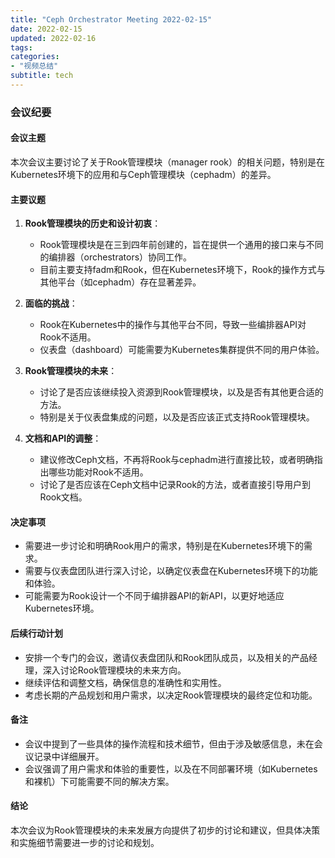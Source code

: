 ```yaml
---
title: "Ceph Orchestrator Meeting 2022-02-15"
date: 2022-02-15
updated: 2022-02-16
tags:
categories:
- "视频总结"
subtitle: tech
---
```



### 会议纪要

#### 会议主题
本次会议主要讨论了关于Rook管理模块（manager rook）的相关问题，特别是在Kubernetes环境下的应用和与Ceph管理模块（cephadm）的差异。

#### 主要议题
1. **Rook管理模块的历史和设计初衷**：
   - Rook管理模块是在三到四年前创建的，旨在提供一个通用的接口来与不同的编排器（orchestrators）协同工作。
   - 目前主要支持fadm和Rook，但在Kubernetes环境下，Rook的操作方式与其他平台（如cephadm）存在显著差异。

2. **面临的挑战**：
   - Rook在Kubernetes中的操作与其他平台不同，导致一些编排器API对Rook不适用。
   - 仪表盘（dashboard）可能需要为Kubernetes集群提供不同的用户体验。

3. **Rook管理模块的未来**：
   - 讨论了是否应该继续投入资源到Rook管理模块，以及是否有其他更合适的方法。
   - 特别是关于仪表盘集成的问题，以及是否应该正式支持Rook管理模块。

4. **文档和API的调整**：
   - 建议修改Ceph文档，不再将Rook与cephadm进行直接比较，或者明确指出哪些功能对Rook不适用。
   - 讨论了是否应该在Ceph文档中记录Rook的方法，或者直接引导用户到Rook文档。

#### 决定事项
- 需要进一步讨论和明确Rook用户的需求，特别是在Kubernetes环境下的需求。
- 需要与仪表盘团队进行深入讨论，以确定仪表盘在Kubernetes环境下的功能和体验。
- 可能需要为Rook设计一个不同于编排器API的新API，以更好地适应Kubernetes环境。

#### 后续行动计划
- 安排一个专门的会议，邀请仪表盘团队和Rook团队成员，以及相关的产品经理，深入讨论Rook管理模块的未来方向。
- 继续评估和调整文档，确保信息的准确性和实用性。
- 考虑长期的产品规划和用户需求，以决定Rook管理模块的最终定位和功能。

#### 备注
- 会议中提到了一些具体的操作流程和技术细节，但由于涉及敏感信息，未在会议记录中详细展开。
- 会议强调了用户需求和体验的重要性，以及在不同部署环境（如Kubernetes和裸机）下可能需要不同的解决方案。

#### 结论
本次会议为Rook管理模块的未来发展方向提供了初步的讨论和建议，但具体决策和实施细节需要进一步的讨论和规划。